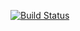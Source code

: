 [![Build Status](https://travis-ci.org/francoisperron/yose-java.svg)](https://travis-ci.org/francoisperron/yose-java)
